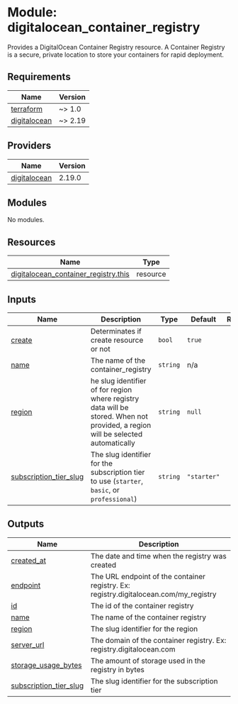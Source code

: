 # Module: digitalocean_container_registry

Provides a DigitalOcean Container Registry resource. A Container Registry is a secure, private location to store your containers for rapid deployment.

<!-- BEGINNING OF PRE-COMMIT-TERRAFORM DOCS HOOK -->
## Requirements

| Name | Version |
|------|---------|
| <a name="requirement_terraform"></a> [terraform](#requirement\_terraform) | ~> 1.0 |
| <a name="requirement_digitalocean"></a> [digitalocean](#requirement\_digitalocean) | ~> 2.19 |

## Providers

| Name | Version |
|------|---------|
| <a name="provider_digitalocean"></a> [digitalocean](#provider\_digitalocean) | 2.19.0 |

## Modules

No modules.

## Resources

| Name | Type |
|------|------|
| [digitalocean_container_registry.this](https://registry.terraform.io/providers/digitalocean/digitalocean/latest/docs/resources/container_registry) | resource |

## Inputs

| Name | Description | Type | Default | Required |
|------|-------------|------|---------|:--------:|
| <a name="input_create"></a> [create](#input\_create) | Determinates if create resource or not | `bool` | `true` | no |
| <a name="input_name"></a> [name](#input\_name) | The name of the container\_registry | `string` | n/a | yes |
| <a name="input_region"></a> [region](#input\_region) | he slug identifier of for region where registry data will be stored. When not provided, a region will be selected automatically | `string` | `null` | no |
| <a name="input_subscription_tier_slug"></a> [subscription\_tier\_slug](#input\_subscription\_tier\_slug) | The slug identifier for the subscription tier to use (`starter`, `basic`, or `professional`) | `string` | `"starter"` | no |

## Outputs

| Name | Description |
|------|-------------|
| <a name="output_created_at"></a> [created\_at](#output\_created\_at) | The date and time when the registry was created |
| <a name="output_endpoint"></a> [endpoint](#output\_endpoint) | The URL endpoint of the container registry. Ex: registry.digitalocean.com/my\_registry |
| <a name="output_id"></a> [id](#output\_id) | The id of the container registry |
| <a name="output_name"></a> [name](#output\_name) | The name of the container registry |
| <a name="output_region"></a> [region](#output\_region) | The slug identifier for the region |
| <a name="output_server_url"></a> [server\_url](#output\_server\_url) | The domain of the container registry. Ex: registry.digitalocean.com |
| <a name="output_storage_usage_bytes"></a> [storage\_usage\_bytes](#output\_storage\_usage\_bytes) | The amount of storage used in the registry in bytes |
| <a name="output_subscription_tier_slug"></a> [subscription\_tier\_slug](#output\_subscription\_tier\_slug) | The slug identifier for the subscription tier |
<!-- END OF PRE-COMMIT-TERRAFORM DOCS HOOK -->